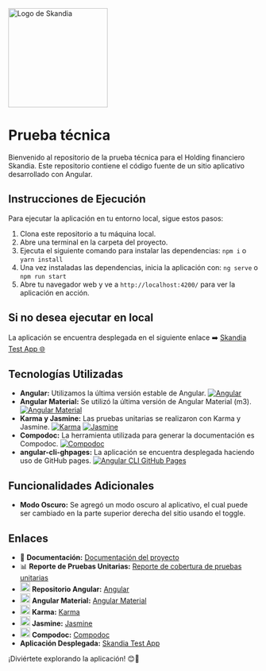 <img src="https://oscarandres16.github.io/skandia_test/assets/imgs/svgs/Group%20123.svg" alt="Logo de Skandia" width="200"> 

# Prueba técnica

Bienvenido al repositorio de la prueba técnica para el Holding financiero Skandia. Este repositorio contiene el código fuente de un sitio aplicativo desarrollado con Angular.

## Instrucciones de Ejecución

Para ejecutar la aplicación en tu entorno local, sigue estos pasos:

1. Clona este repositorio a tu máquina local.
2. Abre una terminal en la carpeta del proyecto.
3. Ejecuta el siguiente comando para instalar las dependencias:
`npm i` o `yarn install`
4. Una vez instaladas las dependencias, inicia la aplicación con:
`ng serve` o `npm run start`
5. Abre tu navegador web y ve a `http://localhost:4200/` para ver la aplicación en acción.

## Si no desea ejecutar en local

La aplicación se encuentra desplegada en el siguiente enlace ➡️ [Skandia Test App 🌐](https://oscarandres16.github.io/skandia_test/home)

## Tecnologías Utilizadas

- **Angular:** Utilizamos la última versión estable de Angular. [![Angular](https://img.shields.io/badge/Angular-latest-green.svg)](https://angular.io/)
- **Angular Material:** Se utilizó la última versión de Angular Material (m3). [![Angular Material](https://img.shields.io/badge/Angular_Material-m3-blue.svg)](https://material.angular.io/)
- **Karma y Jasmine:** Las pruebas unitarias se realizaron con Karma y Jasmine. [![Karma](https://img.shields.io/badge/Karma-Test%20Runner-red.svg)](https://karma-runner.github.io/latest/index.html) [![Jasmine](https://img.shields.io/badge/Jasmine-Test%20Framework-purple.svg)](https://jasmine.github.io/)
- **Compodoc:** La herramienta utilizada para generar la documentación es Compodoc. [![Compodoc](https://img.shields.io/badge/Compodoc-Documentation%20Generator-orange.svg)](https://compodoc.app/)
- **angular-cli-ghpages:** La aplicación se encuentra desplegada haciendo uso de GitHub pages. [![Angular CLI GitHub Pages](https://img.shields.io/badge/Angular_CLI_GitHub_Pages-Deployed-brightgreen.svg)](https://github.com/angular/angular-cli-ghpages)

## Funcionalidades Adicionales

- **Modo Oscuro:** Se agregó un modo oscuro al aplicativo, el cual puede ser cambiado en la parte superior derecha del sitio usando el toggle.


## Enlaces

- 📑 **Documentación:** [Documentación del proyecto](https://oscarandres16.github.io/skandia_test_documentation/) 
- 📊 **Reporte de Pruebas Unitarias:** [Reporte de cobertura de pruebas unitarias](https://oscarandres16.github.io/skandia_test_coverage/)
- <img src="https://repository-images.githubusercontent.com/24195339/d4194dc2-d880-43f7-960c-ea30e05c6531" alt="Compodoc" width="20"> **Repositorio Angular:** [Angular](https://angular.io/)
- <img src="https://upload.wikimedia.org/wikipedia/commons/thumb/c/c7/Google_Material_Design_Logo.svg/1024px-Google_Material_Design_Logo.svg.png" alt="Compodoc" width="20"> **Angular Material:** [Angular Material](https://material.angular.io/)
- <img src="https://avatars.githubusercontent.com/u/3284117?s=280&v=4" alt="Compodoc" width="20"> **Karma:** [Karma](https://karma-runner.github.io/latest/index.html)
- <img src="https://upload.wikimedia.org/wikipedia/en/thumb/2/22/Logo_jasmine.svg/1200px-Logo_jasmine.svg.png" alt="Compodoc" width="20"> **Jasmine:** [Jasmine](https://jasmine.github.io/)
- <img src="https://avatars3.githubusercontent.com/u/23202313" alt="Compodoc" width="20"> **Compodoc:** [Compodoc](https://compodoc.app/)
- **Aplicación Desplegada:** [Skandia Test App](https://oscarandres16.github.io/skandia_test/home)

¡Diviértete explorando la aplicación! 😊🚀

